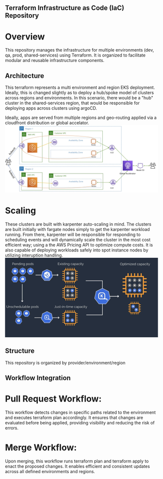 ## Terraform Infrastructure as Code (IaC) Repository
# Overview
This repository manages the infrastructure for multiple environments (dev, qa, prod, shared-services) using Terraform. It is organized to facilitate modular and reusable infrastructure components.


## Architecture
This terraform represents a multi environment and region EKS deployment. Ideally, this is changed slightly as to deploy a hub/spoke model of clusters across regions and environments. In this scenario, there would be a "hub" cluster in the shared-services region, that would be responsible for deploying apps across clusters using argoCD.

Ideally, apps are served from multiple regions and geo-routing applied via a cloudfront distribution or global accelator.
![alt text](images/multi-region.jpg)

# Scaling
These clusters are built with karpenter auto-scaling in mind. The clusters are built initially with fargate nodes simply to get the karpenter workload running. From there, karpenter will be responsible for responding to scheduling events and will dynamically scale the cluster in the most cost efficient way; using a the AWS Pricing API to optimize compute costs. It is also capable of deploying workloads safely into spot instance nodes by utilizing interuption handling.
![alt text](images/karpenter-diagram.jpg)

## Structure
This repository is organized by provider/environment/region

## Workflow Integration
# Pull Request Workflow: 
This workflow detects changes in specific paths related to the environment and executes terraform plan accordingly. It ensures that changes are evaluated before being applied, providing visibility and reducing the risk of errors.
# Merge Workflow: 
Upon merging, this workflow runs terraform plan and terraform apply to enact the proposed changes. It enables efficient and consistent updates across all defined environments and regions.